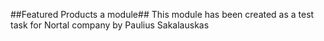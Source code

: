 ##Featured Products a module##
This module has been created as a test task for Nortal company by Paulius Sakalauskas